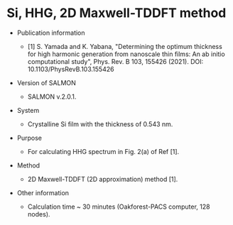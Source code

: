 # Si, HHG, 2D Maxwell-TDDFT method

- Publication information
    - [1] S. Yamada and K. Yabana, "Determining the optimum thickness for high harmonic generation from nanoscale thin films: An ab initio computational study", Phys. Rev. B 103, 155426 (2021). DOI: 10.1103/PhysRevB.103.155426
    
- Version of SALMON
    - SALMON v.2.0.1.

- System
    - Crystalline Si film with the thickness of 0.543 nm.
    
- Purpose
    - For calculating HHG spectrum in Fig. 2(a) of Ref [1].

- Method
    - 2D Maxwell-TDDFT (2D approximation) method [1].

- Other information
    - Calculation time ~ 30 minutes (Oakforest-PACS computer, 128 nodes).
